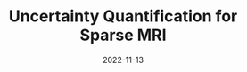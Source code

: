 ---
slides: ""
url_pdf: ""
summary: Project in collaboration with Frederik Hoppe (RWTH Aachen),  Prof. Felix Krahmer (TUM), Prof. Marion Menzel (GE) and Holger Rauhut (RWTH Aachen).
url_video: ""
date: 2022-11-13
external_link: ""
url_slides: ""
title: Uncertainty Quantification for Sparse MRI
links: ""
image:
  caption: ""
  focal_point: Center
  filename: ""
url_code: ""
---